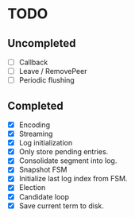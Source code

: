 TODO
====

## Uncompleted

- [ ] Callback
- [ ] Leave / RemovePeer
- [ ] Periodic flushing

## Completed

- [x] Encoding
- [x] Streaming
- [x] Log initialization
- [x] Only store pending entries.
- [x] Consolidate segment into log.
- [x] Snapshot FSM
- [x] Initialize last log index from FSM.
- [x] Election
- [x] Candidate loop
- [x] Save current term to disk.
